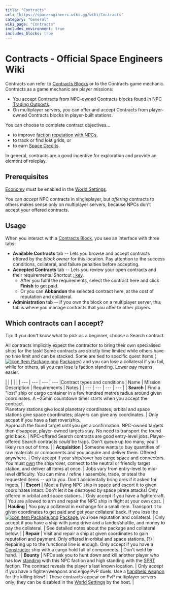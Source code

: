 ```yaml
---
title: "Contracts"
url: "https://spaceengineers.wiki.gg/wiki/Contracts"
category: "General"
wiki_page: "Contracts"
includes_environment: true
includes_blocks: true
---
```


# Contracts - Official Space Engineers Wiki

Contracts can refer to [Contracts Blocks](https://spaceengineers.wiki.gg/wiki/Contracts_Block "Contracts Block") or to the Contracts game mechanic. Contracts as a game mechanic are player missions:

*   You accept Contracts from NPC-owned Contracts blocks found in NPC [Trading Outposts](https://spaceengineers.wiki.gg/wiki/Trading_Outposts "Trading Outposts").
*   On multiplayer servers, you can offer and accept Contracts from player-owned Contracts blocks in player-built stations.

You can choose to complete contract objectives...

*   to improve [faction reputation with NPCs](https://spaceengineers.wiki.gg/wiki/Factions "Factions"),
*   to track or find lost grids, or
*   to earn [Space Credits](https://spaceengineers.wiki.gg/wiki/Space_credits "Space credits").

In general, contracts are a good incentive for exploration and provide an element of roleplay.

## Prerequisites

[Economy](https://spaceengineers.wiki.gg/wiki/Economy "Economy") must be enabled in the [World Settings](https://spaceengineers.wiki.gg/wiki/World_Settings "World Settings").

You can _accept_ NPC contracts in singleplayer, but _offering_ contracts to others makes sense only on multiplayer servers, because NPCs don't accept your offered contracts.

## Usage

When you interact with a [Contracts Block](https://spaceengineers.wiki.gg/wiki/Contracts_Block "Contracts Block"), you see an interface with three tabs:

*   **Available Contracts** tab -- Lets you browse and accept contracts offered by the _block owner_ for this location. Pay attention to the success conditions, collateral, and failure penalties before accepting.
*   **Accepted Contracts** tab -- Lets you review your open contracts and their requirements. Shortcut [; key](https://spaceengineers.wiki.gg/wiki/Key_Bindings "Key Bindings").
    *   After you fulfil the requirements, select the contract here and click **Finish** to get paid.
    *   Or you can **Abbandon** the selected contract here, at the cost of reputation and collateral.
*   **Administration** tab -- If you own the block on a multiplayer server, this tab is where you manage contracts that you offer to other players.

## Which contracts can I accept?

Tip: If you don't know what to pick as a beginner, choose a Search contract.

All contracts implicitly expect the contractor to bring their own specialised ships for the task! Some contracts are strictly time limited while others have no time limit and can be stacked. Some are tied to specific quest items ( [![Icon Item Package.png](https://spaceengineers.wiki.gg/images/thumb/Icon_Item_Package.png/21px-Icon_Item_Package.png?7bda1c)](https://spaceengineers.wiki.gg/wiki/Package "Package") [Package](https://spaceengineers.wiki.gg/wiki/Package "Package")s) and you can lose a collateral if you fail, while for others, all you can lose is faction standing. Lower pay means easier.

|     |     |     |     |
| --- | --- | --- | --- |Contract types and conditions
| Name | Mission Description | Requirements | Notes |
| --- | --- | --- | --- |
| **Search** | Find a "lost" ship or cargo container in a few hundred metres radius around given coordinates. A ~25min countdown timer starts when you accept the contract.  <br>Planetary stations give local planetary coordinates; orbital and space stations give space coordinates; players can give any coordinates. | Only accept if you have a fast rover/ship.  <br>Approach the found target until you get a confirmation. NPC-owned targets then disappear, player-owned targets stay. No need to transport the found grid back. | NPC-offered Search contracts are good entry-level jobs. Player-offered Search contracts _could_ be traps. Don't queue up too many, you'll likely run out of time. |
| **Acquisition** | Someone wants to buy quantities of raw materials or components and you acquire and deliver them. Offered anywhere. | Only accept if your ship/rover has cargo space and connectors. You must [own](https://spaceengineers.wiki.gg/wiki/Ownership "Ownership") the ship/rover, connect to the neutral or friendly target station, and deliver all items at once. | Jobs vary from entry-level to mid-level difficulty. You can mine / refine / assemble, trade, or steal the requested items -- up to you. Don't accidentally bring ores if it asked for ingots. |
| **Escort** | Meet a flying NPC ship in space and escort it to given coordinates intact. Don't let it be destroyed by space pirate attacks! Only offered in orbital and space stations. | Only accept if you have a fightercraft. | You are allowed to arm and repair the NPC ship in flight at your own cost. |
| **Hauling** | You pay a collateral in exchange for a small item. Transport it to given coordinates to get paid and get your collateral back. If you lose the  [![Icon Item Package.png](https://spaceengineers.wiki.gg/images/thumb/Icon_Item_Package.png/21px-Icon_Item_Package.png?7bda1c)](https://spaceengineers.wiki.gg/wiki/Package "Package") [Package](https://spaceengineers.wiki.gg/wiki/Package "Package"), you lose reputation and collateral. | Only accept if you have a ship with jump drive and a lander/shuttle, and money to pay the collateral. | See detailed notes about the package and collateral below. |
| **Repair** | Visit and repair a ship at given coordinates to gain reputation and payment. Only offered in orbital and space stations. (?) | Repairing up to the functional line is enough. Only accept if you have a [Constructor](https://spaceengineers.wiki.gg/wiki/Constructor "Constructor") ship with a cargo hold full of components. | Don't weld by hand. |
| **Bounty** | NPCs ask you to hunt down and kill another player who has low [standing](https://spaceengineers.wiki.gg/wiki/Factions "Factions") with this NPC faction and high standing with the [SPRT](https://spaceengineers.wiki.gg/wiki/SPRT_Space_Pirates "SPRT Space Pirates") faction. The contract reveals the player's last known location. | Only accept if you have a fighter/weapons and enjoy PvP duels. Use a [handheld weapon](https://spaceengineers.wiki.gg/wiki/Character_Weapons "Character Weapons") for the killing blow! | These contracts appear on PvP multiplayer servers only; they can be disabled in the [World Settings](https://spaceengineers.wiki.gg/wiki/World_Settings "World Settings") by the host. |
